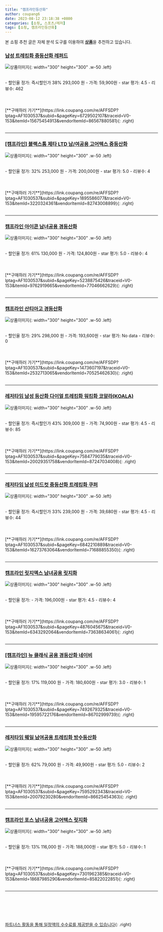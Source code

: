 ```yaml
---
title: "캠프라인등산화"
author: coupang6
date: 2023-08-12 23:18:38 +0800
categories: [쇼핑, 스포츠/레저]
tags: [쇼핑, 캠프라인등산화]
---
```


본 쇼핑 추천 글은 자체 분석 도구를 이용하여 [**상품**](https://link.coupang.com/a/bao1ui)을 추천하고 있습니다.

### [남성 트레킹화 중등산화 레퍼드](https://link.coupang.com/re/AFFSDP?lptag=AF1030537&subid=&pageKey=6729502107&traceid=V0-153&itemId=15675454913&vendorItemId=86567880581)

![상품이미지](https://thumbnail8.coupangcdn.com/thumbnails/remote/230x230ex/image/vendor_inventory/680a/738676c09c89ca821f8712bcb29f3c9d01b75df39cacaab6238948a9b168.jpg){: width="300" height="300" .w-50 .left}


<br>
- 할인율 정가: 즉시할인가 38%  293,000   원
- 가격: 59,900원
- star 평가: 4.5
- 리뷰수: 462
<br>
<br>
<br>
<br>
[**구매하러 가기**](https://link.coupang.com/re/AFFSDP?lptag=AF1030537&subid=&pageKey=6729502107&traceid=V0-153&itemId=15675454913&vendorItemId=86567880581){: .right}
<br>
<br>

---

### [[캠프라인] 블랙스톰 제타 LTD 남/여공용 고어텍스 중등산화](https://link.coupang.com/re/AFFSDP?lptag=AF1030537&subid=&pageKey=1895586077&traceid=V0-153&itemId=3220324361&vendorItemId=82743008899)

![상품이미지](https://thumbnail7.coupangcdn.com/thumbnails/remote/230x230ex/image/vendor_inventory/f541/8ee3a038d84cf5e5489f7d549150a57c01103f4ac4ad51dd560561c01dcb.jpg){: width="300" height="300" .w-50 .left}


<br>
- 할인율 정가: 32%  253,000   원
- 가격: 200,000원
- star 평가: 5.0
- 리뷰수: 4
<br>
<br>
<br>
<br>
[**구매하러 가기**](https://link.coupang.com/re/AFFSDP?lptag=AF1030537&subid=&pageKey=1895586077&traceid=V0-153&itemId=3220324361&vendorItemId=82743008899){: .right}
<br>
<br>

---

### [캠프라인 아이콘 남녀공용 경등산화](https://link.coupang.com/re/AFFSDP?lptag=AF1030537&subid=&pageKey=5238875426&traceid=V0-153&itemId=9762919665&vendorItemId=77046662629)

![상품이미지](https://thumbnail9.coupangcdn.com/thumbnails/remote/230x230ex/image/vendor_inventory/85b1/2565f0b2475d3a7f579bfef467e276f0a77233c3b19fa4bad396a10a07bf.jpg){: width="300" height="300" .w-50 .left}


<br>
- 할인율 정가: 61%  130,000   원
- 가격: 124,800원
- star 평가: 5.0
- 리뷰수: 4
<br>
<br>
<br>
<br>
[**구매하러 가기**](https://link.coupang.com/re/AFFSDP?lptag=AF1030537&subid=&pageKey=5238875426&traceid=V0-153&itemId=9762919665&vendorItemId=77046662629){: .right}
<br>
<br>

---

### [캠프라인 산티아고 경등산화](https://link.coupang.com/re/AFFSDP?lptag=AF1030537&subid=&pageKey=1473607197&traceid=V0-153&itemId=2532713065&vendorItemId=70525462630)

![상품이미지](https://thumbnail6.coupangcdn.com/thumbnails/remote/230x230ex/image/vendor_inventory/c026/9afbfa27cf7cab33b6074c0ab2c00bddb0b86272d9e619dbe9114135d437.jpg){: width="300" height="300" .w-50 .left}


<br>
- 할인율 정가: 29%  298,000   원
- 가격: 193,600원
- star 평가: No data
- 리뷰수: 0
<br>
<br>
<br>
<br>
[**구매하러 가기**](https://link.coupang.com/re/AFFSDP?lptag=AF1030537&subid=&pageKey=1473607197&traceid=V0-153&itemId=2532713065&vendorItemId=70525462630){: .right}
<br>
<br>

---

### [레저타임 남성 등산화 다이얼 트레킹화 워킹화 코알라(KOALA)](https://link.coupang.com/re/AFFSDP?lptag=AF1030537&subid=&pageKey=7584779035&traceid=V0-153&itemId=20029351758&vendorItemId=87247034008)

![상품이미지](https://thumbnail8.coupangcdn.com/thumbnails/remote/230x230ex/image/vendor_inventory/c88e/c56cf331ecf4f914e1def7e4da18ad5ce2d18a4829ea5e89d5f1ee8222d1.jpg){: width="300" height="300" .w-50 .left}


<br>
- 할인율 정가: 즉시할인가 43%  309,000   원
- 가격: 74,900원
- star 평가: 4.5
- 리뷰수: 85
<br>
<br>
<br>
<br>
[**구매하러 가기**](https://link.coupang.com/re/AFFSDP?lptag=AF1030537&subid=&pageKey=7584779035&traceid=V0-153&itemId=20029351758&vendorItemId=87247034008){: .right}
<br>
<br>

---

### [레저타임 남성 미드컷 중등산화 트레킹화 쿠퍼](https://link.coupang.com/re/AFFSDP?lptag=AF1030537&subid=&pageKey=6842210889&traceid=V0-153&itemId=16273763064&vendorItemId=71688855350)

![상품이미지](https://thumbnail8.coupangcdn.com/thumbnails/remote/230x230ex/image/vendor_inventory/5333/d853ecee1adb204c94919a6ca8a6996b7832df0d0fea7b02a463ced0a626.jpg){: width="300" height="300" .w-50 .left}


<br>
- 할인율 정가: 즉시할인가 33%  239,000   원
- 가격: 39,680원
- star 평가: 4.5
- 리뷰수: 44
<br>
<br>
<br>
<br>
[**구매하러 가기**](https://link.coupang.com/re/AFFSDP?lptag=AF1030537&subid=&pageKey=6842210889&traceid=V0-153&itemId=16273763064&vendorItemId=71688855350){: .right}
<br>
<br>

---

### [캠프라인 릿지엑스 남녀공용 릿지화](https://link.coupang.com/re/AFFSDP?lptag=AF1030537&subid=&pageKey=4876045675&traceid=V0-153&itemId=6343292064&vendorItemId=73638634061)

![상품이미지](https://thumbnail10.coupangcdn.com/thumbnails/remote/230x230ex/image/vendor_inventory/1e22/28f1eb8fb0b4f201fb3829d92857f2da9be2ebc7181de9cf877a61167621.jpg){: width="300" height="300" .w-50 .left}


<br>
- 할인율 정가: 
- 가격: 196,000원
- star 평가: 4.5
- 리뷰수: 4
<br>
<br>
<br>
<br>
[**구매하러 가기**](https://link.coupang.com/re/AFFSDP?lptag=AF1030537&subid=&pageKey=4876045675&traceid=V0-153&itemId=6343292064&vendorItemId=73638634061){: .right}
<br>
<br>

---

### [[캠프라인] 뉴 클래식 공용 경등산화 네이비](https://link.coupang.com/re/AFFSDP?lptag=AF1030537&subid=&pageKey=7492679325&traceid=V0-153&itemId=19595722176&vendorItemId=86702999739)

![상품이미지](https://thumbnail9.coupangcdn.com/thumbnails/remote/230x230ex/image/vendor_inventory/a875/5192cec1ad928c708b0f451bb562de2c8aeeabab8887745e25e765f566f1.jpg){: width="300" height="300" .w-50 .left}


<br>
- 할인율 정가: 17%  119,000   원
- 가격: 180,600원
- star 평가: 3.0
- 리뷰수: 1
<br>
<br>
<br>
<br>
[**구매하러 가기**](https://link.coupang.com/re/AFFSDP?lptag=AF1030537&subid=&pageKey=7492679325&traceid=V0-153&itemId=19595722176&vendorItemId=86702999739){: .right}
<br>
<br>

---

### [레저타임 웨일 남여공용 트레킹화 방수등산화](https://link.coupang.com/re/AFFSDP?lptag=AF1030537&subid=&pageKey=7595292343&traceid=V0-153&itemId=20079230280&vendorItemId=86625454363)

![상품이미지](https://thumbnail6.coupangcdn.com/thumbnails/remote/230x230ex/image/vendor_inventory/a92d/8fdfdfed4212c5e85014fecf0ed9d8b24fd2d2f6dbe4b1adaa5eb932a37a.jpg){: width="300" height="300" .w-50 .left}


<br>
- 할인율 정가: 62%  79,000   원
- 가격: 49,900원
- star 평가: 5.0
- 리뷰수: 2
<br>
<br>
<br>
<br>
[**구매하러 가기**](https://link.coupang.com/re/AFFSDP?lptag=AF1030537&subid=&pageKey=7595292343&traceid=V0-153&itemId=20079230280&vendorItemId=86625454363){: .right}
<br>
<br>

---

### [캠프라인 포스 남녀공용 고어텍스 릿지화](https://link.coupang.com/re/AFFSDP?lptag=AF1030537&subid=&pageKey=7301962385&traceid=V0-153&itemId=18687985290&vendorItemId=85822022851)

![상품이미지](https://thumbnail7.coupangcdn.com/thumbnails/remote/230x230ex/image/vendor_inventory/47a2/41763fe0e9c2db8a4c3750ebd7efca70a0bcfdb42ea73be491faac36c78a.jpg){: width="300" height="300" .w-50 .left}


<br>
- 할인율 정가: 13%  116,000   원
- 가격: 188,000원
- star 평가: 5.0
- 리뷰수: 1
<br>
<br>
<br>
<br>
[**구매하러 가기**](https://link.coupang.com/re/AFFSDP?lptag=AF1030537&subid=&pageKey=7301962385&traceid=V0-153&itemId=18687985290&vendorItemId=85822022851){: .right}
<br>
<br>

---
<br><br><br><br><br> [파트너스 활동을 통해 일정액의 수수료를 제공받을 수 있습니다](https://link.coupang.com/a/bao1ui){: .right}